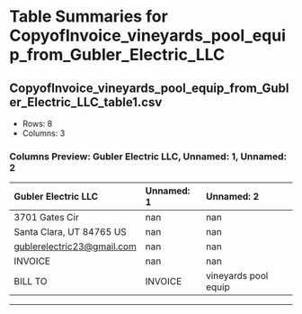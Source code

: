 # Table Summaries for CopyofInvoice_vineyards_pool_equip_from_Gubler_Electric_LLC

## CopyofInvoice_vineyards_pool_equip_from_Gubler_Electric_LLC_table1.csv
- Rows: 8
- Columns: 3
### Columns Preview: Gubler Electric LLC, Unnamed: 1, Unnamed: 2

| Gubler Electric LLC        | Unnamed: 1   | Unnamed: 2           |
|:---------------------------|:-------------|:---------------------|
| 3701 Gates Cir             | nan          | nan                  |
| Santa Clara, UT  84765 US  | nan          | nan                  |
| gublerelectric23@gmail.com | nan          | nan                  |
| INVOICE                    | nan          | nan                  |
| BILL TO                    | INVOICE      | vineyards pool equip |

---